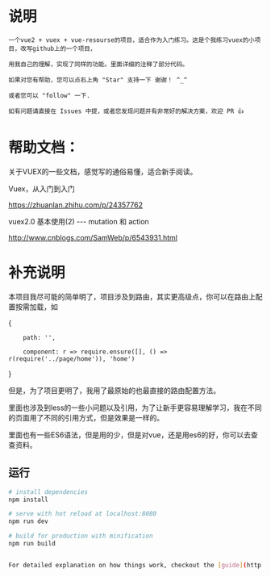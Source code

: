# 说明

    一个vue2 + vuex + vue-resourse的项目，适合作为入门练习。这是个我练习vuex的小项目，改写github上的一个项目，
    
    用我自己的理解，实现了同样的功能。里面详细的注释了部分代码。

    如果对您有帮助，您可以点右上角 "Star" 支持一下 谢谢！ ^_^

    或者您可以 "follow" 一下.

    如有问题请直接在 Issues 中提，或者您发现问题并有非常好的解决方案，欢迎 PR 👍


# 帮助文档：

关于VUEX的一些文档，感觉写的通俗易懂，适合新手阅读。

Vuex，从入门到入门   

https://zhuanlan.zhihu.com/p/24357762

vuex2.0 基本使用(2) --- mutation 和 action

http://www.cnblogs.com/SamWeb/p/6543931.html


# 补充说明

本项目我尽可能的简单明了，项目涉及到路由，其实更高级点，你可以在路由上配置按需加载，如

{

        path: '',
        
        component: r => require.ensure([], () => r(require('../page/home')), 'home')
        
}

但是，为了项目更明了，我用了最原始的也最直接的路由配置方法。

里面也涉及到less的一些小问题以及引用，为了让新手更容易理解学习，我在不同的页面用了不同的引用方式，但是效果是一样的。

里面也有一些ES6语法，但是用的少，但是对vue，还是用es6的好，你可以去查查资料。


## 运行

``` bash
# install dependencies
npm install

# serve with hot reload at localhost:8080
npm run dev

# build for production with minification
npm run build


For detailed explanation on how things work, checkout the [guide](http://vuejs-templates.github.io/webpack/) and [docs for vue-loader](http://vuejs.github.io/vue-loader).




